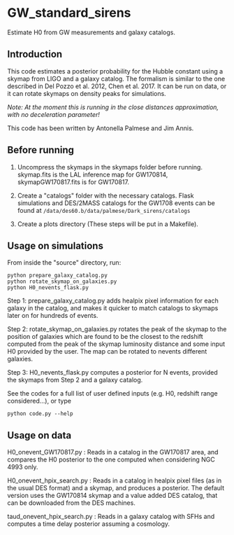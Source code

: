 # GW_standard_sirens
Estimate H0 from GW measurements and galaxy catalogs. 

## Introduction

This code estimates a posterior probability for the Hubble constant using a skymap from LIGO and a galaxy catalog. The formalism is similar to the one described in Del Pozzo et al. 2012, Chen et al. 2017. It can be run on data, or it can rotate skymaps on density peaks for simulations.

*Note: At the moment this is running in the close distances approximation, with no deceleration parameter!*

This code has been written by Antonella Palmese and Jim Annis.

## Before running 

1. Uncompress the skymaps in the skymaps folder before running. skymap.fits is the LAL inference map for GW170814, skymapGW170817.fits is for GW170817.

2. Create a "catalogs" folder with the necessary catalogs. Flask simulations and DES/2MASS catalogs for the GW1708 events can be found at ```/data/des60.b/data/palmese/Dark_sirens/catalogs```

3. Create a plots directory (These steps will be put in a Makefile).

## Usage on simulations

From inside the "source" directory, run:

```
python prepare_galaxy_catalog.py
python rotate_skymap_on_galaxies.py
python H0_nevents_flask.py
```

Step 1: prepare_galaxy_catalog.py adds healpix pixel information for each galaxy in the catalog, and makes it quicker to match catalogs to skymaps later on for hundreds of events.

Step 2: rotate_skymap_on_galaxies.py rotates the peak of the skymap to the position of galaxies which are found to be the closest to the redshift computed from the peak of the skymap luminosity distance and some input H0 provided by the user. The map can be rotated to nevents different galaxies. 

Step 3: H0_nevents_flask.py computes a posterior for N events, provided the skymaps from Step 2 and a galaxy catalog.

See the codes for a full list of user defined inputs (e.g. H0, redshift range considered...), or type 

```python code.py --help```

## Usage on data

H0_onevent_GW170817.py : Reads in a catalog in the GW170817 area, and compares the H0 posterior to the one computed when considering NGC 4993 only.

H0_onevent_hpix_search.py  : Reads in a catalog in healpix pixel files (as in the usual DES format) and a skymap, and produces a posterior. The default version uses the GW170814 skymap and a value added DES catalog, that can be downloaded from the DES machines.

taud_onevent_hpix_search.py :  Reads in a galaxy catalog with SFHs and computes a time delay posterior assuming a cosmology.
